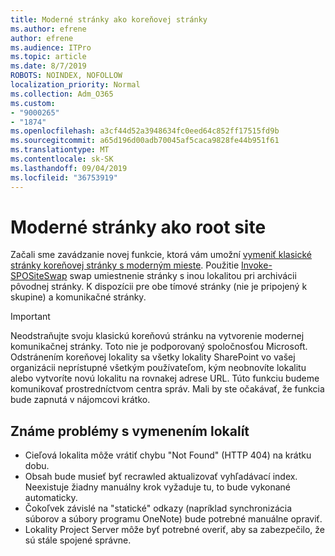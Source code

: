 ```yaml
---
title: Moderné stránky ako koreňovej stránky
ms.author: efrene
author: efrene
ms.audience: ITPro
ms.topic: article
ms.date: 8/7/2019
ROBOTS: NOINDEX, NOFOLLOW
localization_priority: Normal
ms.collection: Adm_O365
ms.custom:
- "9000265"
- "1874"
ms.openlocfilehash: a3cf44d52a3948634fc0eed64c852ff17515fd9b
ms.sourcegitcommit: a65d196d00adb70045af5caca9828fe44b951f61
ms.translationtype: MT
ms.contentlocale: sk-SK
ms.lasthandoff: 09/04/2019
ms.locfileid: "36753919"
---
```

# <a name="modern-site-as-root-site"></a>Moderné stránky ako root site

Začali sme zavádzanie novej funkcie, ktorá vám umožní [vymeniť klasické stránky koreňovej stránky s moderným mieste](https://docs.microsoft.com/sharepoint/modern-root-site). Použitie [Invoke-SPOSiteSwap](https://docs.microsoft.com/powershell/module/sharepoint-online/invoke-spositeswap?view=sharepoint-ps) swap umiestnenie stránky s inou lokalitou pri archivácii pôvodnej stránky. K dispozícii pre obe tímové stránky (nie je pripojený k skupine) a komunikačné stránky.

>[!Important]
> Neodstraňujte svoju klasickú koreňovú stránku na vytvorenie modernej komunikačnej stránky. Toto nie je podporovaný spoločnosťou Microsoft. Odstránením koreňovej lokality sa všetky lokality SharePoint vo vašej organizácii neprístupné všetkým používateľom, kým neobnovíte lokalitu alebo vytvoríte novú lokalitu na rovnakej adrese URL. Túto funkciu budeme komunikovať prostredníctvom centra správ. Mali by ste očakávať, že funkcia bude zapnutá v nájomcovi krátko.

## <a name="known-issues-with-swapping-sites"></a>Známe problémy s vymenením lokalít
- Cieľová lokalita môže vrátiť chybu "Not Found" (HTTP 404) na krátku dobu.
- Obsah bude musieť byť recrawled aktualizovať vyhľadávací index. Neexistuje žiadny manuálny krok vyžaduje tu, to bude vykonané automaticky.
- Čokoľvek závislé na "statické" odkazy (napríklad synchronizácia súborov a súbory programu OneNote) bude potrebné manuálne opraviť.
- Lokality Project Server môže byť potrebné overiť, aby sa zabezpečilo, že sú stále spojené správne. 
